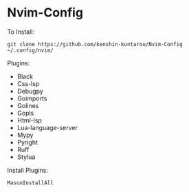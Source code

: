 # Nvim-Config

To Install:

```
git clone https://github.com/kenshin-kuntarou/Nvim-Config ~/.config/nvim/
```

Plugins:

* Black
* Css-lsp
* Debugpy
* Goimports
* Golines
* Gopls
* Html-lsp
* Lua-language-server
* Mypy
* Pyright
* Ruff
* Stylua

Install Plugins:

```
MasonInstallAll
```
